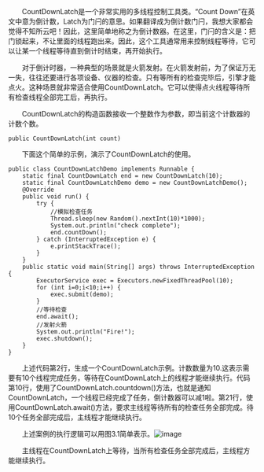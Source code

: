 &emsp;&emsp;CountDownLatch是一个非常实用的多线程控制工具类。“Count Down”在英文中意为倒计数，Latch为门闩的意思。如果翻译成为倒计数门闩，我想大家都会觉得不知所云吧！因此，这里简单地称之为倒计数器。在这里，门闩的含义是：把门锁起来，不让里面的线程跑出来。因此，这个工具通常用来控制线程等待，它可以让某一个线程等待直到倒计时结束，再开始执行。

&emsp;&emsp;对于倒计时器，一种典型的场景就是火箭发射。在火箭发射前，为了保证万无一失，往往还要进行各项设备、仪器的检查。只有等所有的检查完毕后，引擎才能点火。这种场景就非常适合使用CountDownLatch。它可以使得点火线程等待所有检查线程全部完工后，再执行。

&emsp;&emsp;CountDownLatch的构造函数接收一个整数作为参数，即当前这个计数器的计数个数。
```
public CountDownLatch(int count)
```

&emsp;&emsp;下面这个简单的示例，演示了CountDownLatch的使用。
```
public class CountDownLatchDemo implements Runnable {
    static final CountDownLatch end = new CountDownLatch(10);
    static final CountDownLatchDemo demo = new CountDownLatchDemo();
    @Override
    public void run() {
        try {
            //模拟检查任务
            Thread.sleep(new Random().nextInt(10)*1000);
            System.out.println("check complete");
            end.countDown();
        } catch (InterruptedException e) {
            e.printStackTrace();
        }
    }
    public static void main(String[] args) throws InterruptedException {
        ExecutorService exec = Executors.newFixedThreadPool(10);
        for (int i=0;i<10;i++) {
            exec.submit(demo);
        }
        //等待检查
        end.await();
        //发射火箭
        System.out.println("Fire!");
        exec.shutdown();
    }
}
```

&emsp;&emsp;上述代码第2行，生成一个CountDownLatch示例。计数数量为10.这表示需要有10个线程完成任务，等待在CountDownLatch上的线程才能继续执行。代码第10行，使用了CountDownLatch.countdown()方法，也就是通知CountDownLatch，一个线程已经完成了任务，倒计数器可以减1啦。第21行，使用CountDownLatch.await()方法，要求主线程等待所有的检查任务全部完成。待10个任务全部完成后，主线程才能继续执行。

&emsp;&emsp;上述案例的执行逻辑可以用图3.1简单表示。![image](http://img.blog.csdn.net/20170617214509101?watermark/2/text/aHR0cDovL2Jsb2cuY3Nkbi5uZXQvbWo4NjUzNDIxMA==/font/5a6L5L2T/fontsize/400/fill/I0JBQkFCMA==/dissolve/70/gravity/Center)

&emsp;&emsp;主线程在CountDownLatch上等待，当所有检查任务全部完成后，主线程方能继续执行。